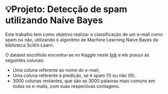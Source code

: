 # 💡Projeto: Detecção de spam utilizando Naive Bayes

Este trabalho tem como objetivo realizar a classificação de um e-mail como spam ou não, utilizando o algoritmo de Machine Learning Naive Bayes da biblioteca SciKit-Learn.

O dataset escolhido encontra-se no Kaggle neste [link](https://www.kaggle.com/datasets/balaka18/email-spam-classification-dataset-csv) e ele possui as seguintes colunas:
  - Uma coluna referente ao nome do e-mail;
  - Uma coluna referente à predição, se é spam (1) ou não (0);
  - 3000 colunas restantes, que são as 3000 palavras mais comuns em todos os e-mails, com suas respectivas contagens.
